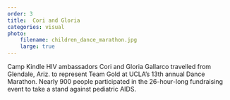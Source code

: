 ```yaml
---
order: 3
title:  Cori and Gloria
categories: visual
photo:
    filename: children_dance_marathon.jpg
    large: true
---
```


Camp Kindle HIV ambassadors Cori and Gloria Gallarco travelled from Glendale, Ariz. to represent Team Gold at UCLA’s 13th annual Dance Marathon. Nearly 900 people participated in the 26-hour-long fundraising event to take a stand against pediatric AIDS. 
